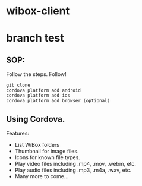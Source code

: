 # wibox-client

# branch test

## SOP:
Follow the steps. Follow!

	git clone
	cordova platform add android
	cordova platform add ios
	cordova platform add browser (optional)

## Using Cordova.
Features:
* List WiBox folders
* Thumbnail for image files.
* Icons for known file types.
* Play video files including .mp4, .mov, .webm, etc.
* Play audio files including .mp3, .m4a, .wav, etc.
* Many more to come...
